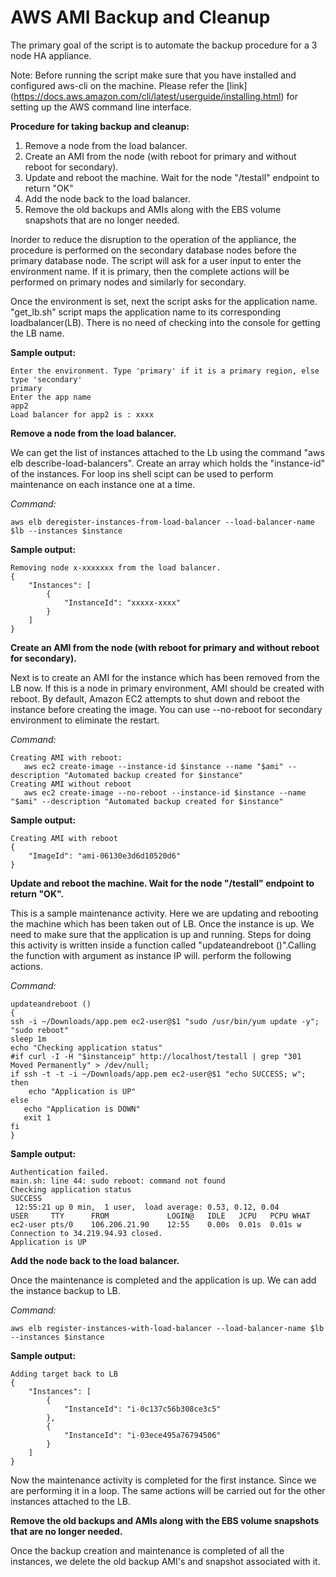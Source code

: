 # AWS AMI Backup and Cleanup

The primary goal of the script is to automate the backup procedure for a 3 node HA appliance.

Note: Before running the script make sure that you have installed and configured aws-cli on the machine.
Please refer the [link] (https://docs.aws.amazon.com/cli/latest/userguide/installing.html) for setting up the AWS command line interface.


**Procedure for taking backup and cleanup:**

1) Remove a node from the load balancer.
2) Create an AMI from the node (with reboot for primary and without reboot for secondary).
3) Update and reboot the machine. Wait for the node "/testall" endpoint to return "OK"
4) Add the node back to the load balancer.
5) Remove the old backups and AMIs along with the EBS volume snapshots that are no longer needed.


Inorder to reduce the disruption to the operation of the appliance, the procedure is performed on the secondary database nodes before the primary database node. The script will ask for a user input to enter the environment name. If it is primary, then the complete actions will be performed on primary nodes and similarly for secondary.

Once the environment is set, next the script asks for the application name. "get_lb.sh" script maps the application name to its corresponding loadbalancer(LB). There is no need of checking into the console for getting the LB name.

**Sample output:**
```
Enter the environment. Type 'primary' if it is a primary region, else type 'secondary'
primary
Enter the app name
app2
Load balancer for app2 is : xxxx
```

**Remove a node from the load balancer.**

We can get the list of instances attached to the Lb using the command "aws elb describe-load-balancers". Create an array which holds the "instance-id" of the instances. For loop ins shell scipt can be used to perform maintenance on each instance one at a time. 

*Command:*
```
aws elb deregister-instances-from-load-balancer --load-balancer-name $lb --instances $instance
```
**Sample output:**
```
Removing node x-xxxxxxx from the load balancer.
{
    "Instances": [
        {
            "InstanceId": "xxxxx-xxxx"
        }
    ]
}
```

**Create an AMI from the node (with reboot for primary and without reboot for secondary).**

Next is to create an AMI for the instance which has been removed from the LB now. If this is a node in primary environment, AMI should be created with reboot. By default, Amazon EC2 attempts to shut down and reboot the instance before creating the image. You can use --no-reboot for secondary environment to eliminate the restart.

*Command:*
```
Creating AMI with reboot:
   aws ec2 create-image --instance-id $instance --name "$ami" --description "Automated backup created for $instance"
Creating AMI without reboot
   aws ec2 create-image --no-reboot --instance-id $instance --name "$ami" --description "Automated backup created for $instance"
```
**Sample output:**
```
Creating AMI with reboot
{
    "ImageId": "ami-06130e3d6d10520d6"
}
```

**Update and reboot the machine. Wait for the node "/testall" endpoint to return "OK".**

This is a sample maintenance activity. Here we are updating and rebooting the machine which has been taken out of LB. Once the instance is up. We need to make sure that the application is up and running. Steps for doing this activity is written inside a function called "updateandreboot ()".Calling the function with argument as instance IP will. perform the following actions.

*Command:*
```
updateandreboot ()
{
ssh -i ~/Downloads/app.pem ec2-user@$1 "sudo /usr/bin/yum update -y"; "sudo reboot"
sleep 1m
echo "Checking application status"
#if curl -I -H "$instanceip" http://localhost/testall | grep "301 Moved Permanently" > /dev/null;
if ssh -t -t -i ~/Downloads/app.pem ec2-user@$1 "echo SUCCESS; w"; 
then 
	echo "Application is UP"
else
   echo "Application is DOWN"
   exit 1
fi
}
```
**Sample output:**
```
Authentication failed.
main.sh: line 44: sudo reboot: command not found
Checking application status
SUCCESS
 12:55:21 up 0 min,  1 user,  load average: 0.53, 0.12, 0.04
USER     TTY      FROM             LOGIN@   IDLE   JCPU   PCPU WHAT
ec2-user pts/0    106.206.21.90    12:55    0.00s  0.01s  0.01s w
Connection to 34.219.94.93 closed.
Application is UP
```
**Add the node back to the load balancer.**

Once the maintenance is completed and the application is up. We can add the instance backup to LB.

*Command:* 
```
aws elb register-instances-with-load-balancer --load-balancer-name $lb --instances $instance
```
**Sample output:**
```
Adding target back to LB
{
    "Instances": [
        {
            "InstanceId": "i-0c137c56b308ce3c5"
        },
        {
            "InstanceId": "i-03ece495a76794506"
        }
    ]
}
```

Now the maintenance activity is completed for the first instance. Since we are performing it in a loop. The same actions will be carried out for the other instances attached to the LB.

**Remove the old backups and AMIs along with the EBS volume snapshots that are no longer needed.**

Once the backup creation and maintenance is completed of all the instances, we delete the old backup AMI's and snapshot associated with it. 